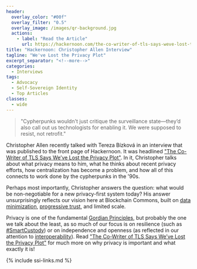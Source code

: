 ```yaml
---
header:
  overlay_color: "#00f"
  overlay_filter: "0.5"
  overlay_image: /images/qr-background.jpg
  actions:
    - label: "Read the Article"
      url: https://hackernoon.com/the-co-writer-of-tls-says-weve-lost-the-privacy-plot
title: "Hackernoon: Christopher Allen Interview"
tagline: "We've Lost the Privacy Plot"
excerpt_separator: "<!--more-->"
categories:
  - Interviews
tags:
  - Advocacy
  - Self-Sovereign Identity
  - Top Articles
classes:
  - wide
---
```


> "Cypherpunks wouldn't just critique the surveillance state—they’d also call out us technologists for enabling it. We were supposed to resist, not retrofit."

Christopher Allen recently talked with Tereza Bízková in an interview that was published to the front page of Hackernoon. It was headlined ["The Co-Writer of TLS Says We’ve Lost the Privacy Plot"](https://hackernoon.com/the-co-writer-of-tls-says-weve-lost-the-privacy-plot). In it, Christopher talks about what privacy means to him, what he thinks about recent privacy efforts, how centralization has become a problem, and how all of this connects to work done by the cypherpunks in the '90s. 

Perhaps most importantly, Christopher answers the question: what would be non-negotiable for a new privacy-first system today? His answer unsurprisingly reflects our vision here at Blockchain Commons, built on [data minimization](https://www.blockchaincommons.com/musings/musings-data-minimization/), [progressive trust](https://www.blockchaincommons.com/musings/musings-progressive-trust/), and limited scale.

Privacy is one of the fundamental [Gordian Principles](https://developer.blockchaincommons.com/principles/), but probably the one we talk about the least, as so much of our focus is on resilience (such as [#SmartCustody](https://www.smartcustody.com/)) or on independence and openness (as reflected in our attention to [interoperability](https://www.blockchaincommons.com/musings/musings-interop/)). Read ["The Co-Writer of TLS Says We’ve Lost the Privacy Plot"](https://hackernoon.com/the-co-writer-of-tls-says-weve-lost-the-privacy-plot) for much more on why privacy is important and what exactly it is!

{% include ssi-links.md %}

